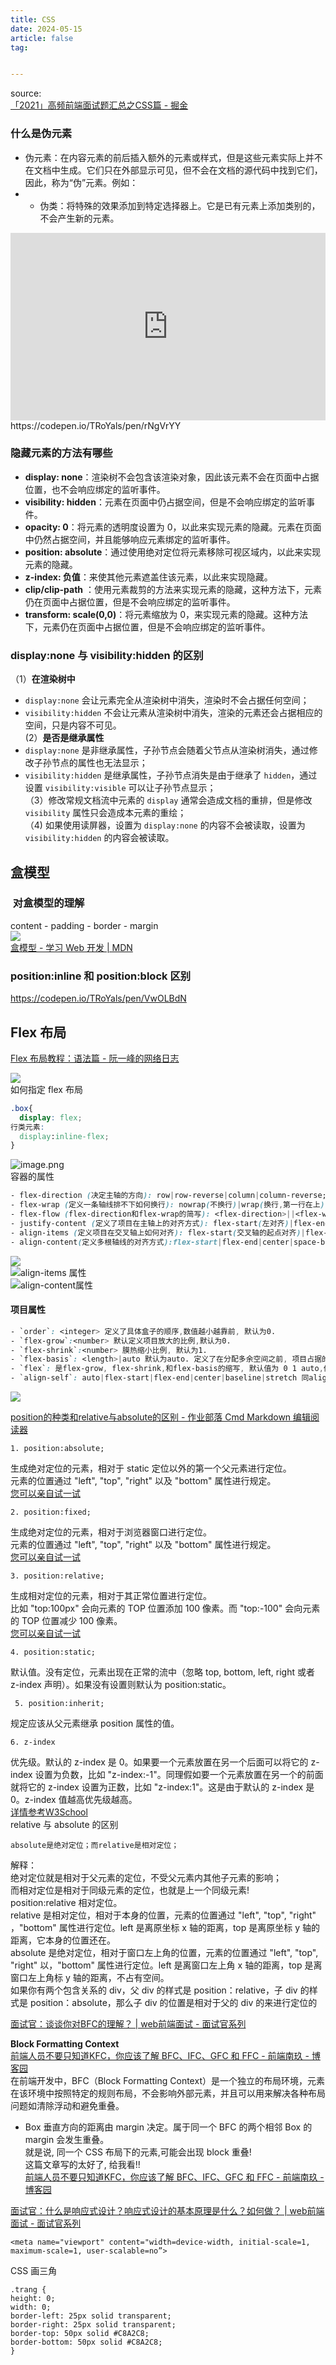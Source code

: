 ```yaml
---
title: CSS
date: 2024-05-15
article: false
tag:


---
```


source:  
[「2021」高频前端面试题汇总之CSS篇 - 掘金](https://juejin.cn/post/6905539198107942919)

### 什么是伪元素

- 伪元素：在内容元素的前后插入额外的元素或样式，但是这些元素实际上并不在文档中生成。它们只在外部显示可见，但不会在文档的源代码中找到它们，因此，称为“伪”元素。例如：
- - 伪类：将特殊的效果添加到特定选择器上。它是已有元素上添加类别的，不会产生新的元素。
<iframe height="300" style="width: 100%;" scrolling="no" title="Untitled" src="https://codepen.io/TRoYals/embed/preview/rNgVrYY?default-tab=html%2Cresult&editable=true" frameborder="no" loading="lazy" allowtransparency="true" allowfullscreen="true">
  See the Pen <a href="https://codepen.io/TRoYals/pen/rNgVrYY">
  Untitled</a> by Naglfar28 (<a href="https://codepen.io/TRoYals">@TRoYals</a>)
  on <a href="https://codepen.io">CodePen</a>.
</iframe>
https://codepen.io/TRoYals/pen/rNgVrYY


### 隐藏元素的方法有哪些

- **display: none**：渲染树不会包含该渲染对象，因此该元素不会在页面中占据位置，也不会响应绑定的监听事件。
- **visibility: hidden**：元素在页面中仍占据空间，但是不会响应绑定的监听事件。
- **opacity: 0**：将元素的透明度设置为 0，以此来实现元素的隐藏。元素在页面中仍然占据空间，并且能够响应元素绑定的监听事件。
- **position: absolute**：通过使用绝对定位将元素移除可视区域内，以此来实现元素的隐藏。
- **z-index: 负值**：来使其他元素遮盖住该元素，以此来实现隐藏。
- **clip/clip-path** ：使用元素裁剪的方法来实现元素的隐藏，这种方法下，元素仍在页面中占据位置，但是不会响应绑定的监听事件。
- **transform: scale(0,0)**：将元素缩放为 0，来实现元素的隐藏。这种方法下，元素仍在页面中占据位置，但是不会响应绑定的监听事件。  


### display:none 与 visibility:hidden 的区别
  
（1）**在渲染树中**
- `display:none` 会让元素完全从渲染树中消失，渲染时不会占据任何空间；
- `visibility:hidden` 不会让元素从渲染树中消失，渲染的元素还会占据相应的空间，只是内容不可见。  
 (2）**是否是继承属性**
- `display:none` 是非继承属性，子孙节点会随着父节点从渲染树消失，通过修改子孙节点的属性也无法显示；
- `visibility:hidden` 是继承属性，子孙节点消失是由于继承了 `hidden`，通过设置 `visibility:visible` 可以让子孙节点显示；  
（3）修改常规文档流中元素的 `display` 通常会造成文档的重排，但是修改 `visibility` 属性只会造成本元素的重绘；  
（4) 如果使用读屏器，设置为 `display:none` 的内容不会被读取，设置为 `visibility:hidden` 的内容会被读取。  


## 盒模型
###  对盒模型的理解
  
content - padding - border - margin  
![](https://p3-juejin.byteimg.com/tos-cn-i-k3u1fbpfcp/4544d45b5a0c47a58c0c33a7d8fbac09~tplv-k3u1fbpfcp-zoom-in-crop-mark:1512:0:0:0.awebp)  
[盒模型 - 学习 Web 开发 | MDN](https://developer.mozilla.org/zh-CN/docs/Learn/CSS/Building_blocks/The_box_model)  


### position:inline 和 position:block 区别
  
<https://codepen.io/TRoYals/pen/VwOLBdN>  


## Flex 布局
[Flex 布局教程：语法篇 - 阮一峰的网络日志](https://www.ruanyifeng.com/blog/2015/07/flex-grammar.html)  
  
![](https://www.ruanyifeng.com/blogimg/asset/2015/bg2015071001.gif)  
如何指定 flex 布局
```css
.box{
  display: flex;
行类元素: 
  display:inline-flex;
}
```
![image.png](https://oss.naglfar28.com/naglfar28/202405171816852.png)  
容器的属性
```css
- flex-direction (决定主轴的方向): row|row-reverse|column|column-reverse;
- flex-wrap (定义一条轴线排不下如何换行): nowrap(不换行)|wrap(换行,第一行在上)|wrap-reverse(换行,第一行在下);
- flex-flow (flex-direction和flex-wrap的简写): <flex-direction>||<flex-wrap>
- justify-content (定义了项目在主轴上的对齐方式): flex-start(左对齐)|flex-end(右对齐)|center(居中)|space-between(两端对齐,间隔相等)|space-a(每个项目两侧的间隔相等。所以，项目之间的间隔比项目与边框的间隔大一倍。)
- align-items (定义项目在交叉轴上如何对齐): flex-start(交叉轴的起点对齐)|flex-end(交叉轴的终点对齐)|center(中点)|baseline(项目的第一行文字的基线对齐。)|stretch(默认值:如果项目未设置高度或设为auto，将占满整个容器的高度。)
- align-content(定义多根轴线的对齐方式):flex-start|flex-end|center|space-between|space-around|strench:
```
![](https://oss.naglfar28.com/naglfar28/202405171822392.png)  
![align-items 属性](https://oss.naglfar28.com/naglfar28/202405171825397.png)  
![align-content属性](https://oss.naglfar28.com/naglfar28/202405171826622.png)
#### 项目属性
```css
- `order`: <integer> 定义了具体盒子的顺序,数值越小越靠前, 默认为0.
- `flex-grow`:<number> 默认定义项目放大的比例,默认为0.
- `flex-shrink`:<number> 膜热缩小比例, 默认为1.
- `flex-basis`: <length>|auto 默认为auto. 定义了在分配多余空间之前, 项目占据的主轴空间
- `flex`: 是flex-grow, flex-shrink,和flex-basis的缩写, 默认值为 0 1 auto,优先使用这个属性而不是三个分别写
- `align-self`: auto|flex-start|flex-end|center|baseline|stretch 同align-items
```
![](https://oss.naglfar28.com/naglfar28/202405172036523.png)  


[position的种类和relative与absolute的区别 - 作业部落 Cmd Markdown 编辑阅读器](https://www.zybuluo.com/panhonhang/note/1144259)  

```
1. position:absolute;   
```
生成绝对定位的元素，相对于 static 定位以外的第一个父元素进行定位。  
元素的位置通过 "left", "top", "right" 以及 "bottom" 属性进行规定。  
[您可以亲自试一试](http://www.w3school.com.cn/tiy/t.asp?f=csse_position_absolute)
```
2. position:fixed;  
```
生成绝对定位的元素，相对于浏览器窗口进行定位。  
元素的位置通过 "left", "top", "right" 以及 "bottom" 属性进行规定。  
[您可以亲自试一试](http://www.w3school.com.cn/tiy/t.asp?f=csse_position_fixed)
```
3. position:relative;   
```
生成相对定位的元素，相对于其正常位置进行定位。  
比如 "top:100px" 会向元素的 TOP 位置添加 100 像素。而 "top:-100" 会向元素的 TOP 位置减少 100 像素。  
[您可以亲自试一试](http://www.w3school.com.cn/tiy/t.asp?f=csse_position_relative)
```
4. position:static;
```
默认值。没有定位，元素出现在正常的流中（忽略 top, bottom, left, right 或者 z-index 声明）。如果没有设置则默认为 position:static。
```
 5. position:inherit;
```
规定应该从父元素继承 position 属性的值。
```
6. z-index
```
优先级。默认的 z-index 是 0。如果要一个元素放置在另一个后面可以将它的 z-index 设置为负数，比如 "z-index:-1"。同理假如要一个元素放置在另一个的前面就将它的 z-index 设置为正数，比如 "z-index:1"。这是由于默认的 z-index 是 0。z-index 值越高优先级越高。  
[详情参考W3School](http://www.w3school.com.cn/cssref/pr_class_position.asp)  
relative 与 absolute 的区别
```
absolute是绝对定位；而relative是相对定位；
```
解释：  
绝对定位就是相对于父元素的定位，不受父元素内其他子元素的影响；  
而相对定位是相对于同级元素的定位，也就是上一个同级元素!  
position:relative 相对定位。  
relative 是相对定位，相对于本身的位置，元素的位置通过 "left", "top", "right" ，"bottom" 属性进行定位。left 是离原坐标 x 轴的距离，top 是离原坐标 y 轴的距离，它本身的位置还在。  
absolute 是绝对定位，相对于窗口左上角的位置，元素的位置通过 "left", "top", "right" 以，"bottom" 属性进行定位。left 是离窗口左上角 x 轴的距离，top 是离窗口左上角标 y 轴的距离，不占有空间。  
如果你有两个包含关系的 div，父 div 的样式是 position：relative，子 div 的样式是 position：absolute，那么子 div 的位置是相对于父的 div 的来进行定位的  


[面试官：谈谈你对BFC的理解？ | web前端面试 - 面试官系列](https://vue3js.cn/interview/css/BFC.html#%E4%B8%89%E3%80%81%E5%BA%94%E7%94%A8%E5%9C%BA%E6%99%AF)  
  
**Block Formatting Context**  
[前端人员不要只知道KFC，你应该了解 BFC、IFC、GFC 和 FFC - 前端南玖 - 博客园](https://www.cnblogs.com/songyao666/p/15975026.html)  
在前端开发中，BFC（Block Formatting Context）是一个独立的布局环境，元素在该环境中按照特定的规则布局，不会影响外部元素，并且可以用来解决各种布局问题如清除浮动和避免重叠。
- Box 垂直方向的距离由 margin 决定。属于同一个 BFC 的两个相邻 Box 的 margin 会发生重叠。  
就是说, 同一个 CSS 布局下的元素,可能会出现 block 重叠!  
这篇文章写的太好了, 给我看!!  
[前端人员不要只知道KFC，你应该了解 BFC、IFC、GFC 和 FFC - 前端南玖 - 博客园](https://www.cnblogs.com/songyao666/p/15975026.html)  


[面试官：什么是响应式设计？响应式设计的基本原理是什么？如何做？ | web前端面试 - 面试官系列](https://vue3js.cn/interview/css/responsive_layout.html#%E4%B8%80%E3%80%81%E6%98%AF%E4%BB%80%E4%B9%88)  
 
```
<meta name="viewport" content="width=device-width, initial-scale=1, maximum-scale=1, user-scalable=no”>
```


CSS 画三角  
 
```
.trang {
height: 0;
width: 0;
border-left: 25px solid transparent;
border-right: 25px solid transparent;
border-top: 50px solid #C8A2C8;
border-bottom: 50px solid #C8A2C8; 
}
```


